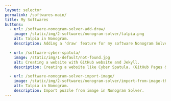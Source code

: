 ```yaml
---
layout: selector
permalink: /softwares-main/
title: My Softwares
buttons:
  - url: /software-nonogram-solver-add-draw/
    image: /static/img/2-softwares/nonogram-solver/talpia.png
    alt: Talpia in Nonogram.
    description: Adding a 'draw' feature for my software Nonogram Solver.

  - url: /software-cyber-spatula/
    image: /static/img/1-default/not-found.jpg
    alt: Creating a website with GitHub website and Jekyll.
    description: Creating a website like Cyber Spatula. (GitHub Pages & Jekyll)

  - url: /software-nonogram-solver-import-image/
    image: /static/img/2-softwares/nonogram-solver/import-from-image-thumb.png
    alt: Talpia in Nonogram.
    description: Import puzzle from image in Nonogram Solver.
---
```

